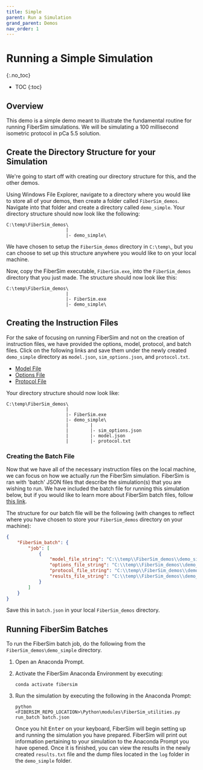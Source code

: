 ```yaml
---
title: Simple
parent: Run a Simulation
grand_parent: Demos
nav_order: 1
---
```


# Running a Simple Simulation
{:.no_toc}

* TOC
{:toc}

## Overview

This demo is a simple demo meant to illustrate the fundamental routine for running FiberSim simulations. We will be simulating a 100 millisecond isometric protocol in pCa 5.5 solution.

<!-- Before you begin, ensure that you have followed the instructions for installing FiberSim [here]() <font color="red">NEED TO UPDATE</font> -->

## Create the Directory Structure for your Simulation

We're going to start off with creating our directory structure for this, and the other demos.

Using Windows File Explorer, navigate to a directory where you would like to store all of your demos, then create a folder called `FiberSim_demos`. Navigate into that folder and  create a directory called `demo_simple`. Your directory structure should now look like the following:

```
C:\temp\FiberSim_demos\
                      |
                      |- demo_simple\
```

We have chosen to setup the `FiberSim_demos` directory in `C:\temp\`, but you can choose to set up this structure anywhere you would like to on your local machine.

Now, copy the FiberSim executable, `FiberSim.exe`, into the `FiberSim_demos` directory that you just made. The structure should now look like this:

```
C:\temp\FiberSim_demos\
                      |
                      |- FiberSim.exe
                      |- demo_simple\
```

## Creating the Instruction Files

For the sake of focusing on running FiberSim and not on the creation of instruction files, we have provided the options, model, protocol, and batch files. Click on the following links and save them under the newly created `demo_simple` directory as `model.json`, `sim_options.json`, and `protocol.txt`.

+ [Model File](model.json)
+ [Options File](sim_options.json)
+ [Protocol File](protocol_file.txt)

Your directory structure should now look like:

```
C:\temp\FiberSim_demos\
                      |
                      |- FiberSim.exe
                      |- demo_simple\
                      |        |
                      |        |- sim_options.json
                      |        |- model.json
                      |        |- protocol.txt
```

### Creating the Batch File

Now that we have all of the necessary instruction files on the local machine, we can focus on how we actually *run* the FiberSim simulation. FiberSim is ran with 'batch' JSON files that describe the simulation(s) that you are wishing to run. We have included the batch file for running this simulation below, but if you would like to learn more about FiberSim batch files, follow [this link](../../../structures/batch/batch.md).

The structure for our batch file will be the following (with changes to reflect where you have chosen to store your `FiberSim_demos` directory on your machine):

```json
{
    "FiberSim_batch": {
        "job": [
            {
                "model_file_string": "C:\\temp\\FiberSim_demos\\demo_simple\\model.json",
                "options_file_string": "C:\\temp\\FiberSim_demos\\demo_simple\\sim_options.json",
                "protocol_file_string": "C:\\temp\\FiberSim_demos\\demo_simple\\protocol.txt",
                "results_file_string": "C:\\temp\\FiberSim_demos\\demo_simple\\results.txt"
            }
        ]
    }
}
```

Save this in `batch.json` in your local `FiberSim_demos` directory.

## Running FiberSim Batches

To run the FiberSim batch job, do the following from the `FiberSim_demos\demo_simple` directory.

1. Open an Anaconda Prompt.
2. Activate the FiberSim Anaconda Environment by executing:
    ```
    conda activate fibersim
    ```
3. Run the simulation by executing the following in the Anaconda Prompt:
    ```
    python <FIBERSIM_REPO_LOCATION>\Python\modules\FiberSim_utilities.py run_batch batch.json
    ```
    
    Once you hit <kbd>Enter</kbd> on your keyboard, FiberSim will begin setting up and running the simulation you have prepared. FiberSim will print out information pertaining to your simulation to the Anaconda Prompt you have opened. Once it is finished, you can view the results in the newly created `results.txt` file and the dump files located in the `log` folder in the `demo_simple` folder.